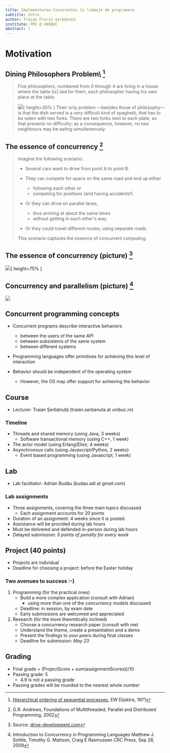 ```yaml
---
title: Implementarea Concurenței în limbaje de programare
subtitle: Intro
author: Traian Florin Șerbănuță
institute: FMI @ UNIBUC
abstract: |
---
```


# Motivation

## Dining Philosophers Problem\ [^philCitation]


> Five philosophers, numbered from 0 through 4 are living in a house where the
> table [is] laid for them, each philosopher having his own place at the table:

> ![](http://www.cs.utexas.edu/users/EWD/transcriptions/EWD03xx/EWD310_img_51.jpg){ height=30% }
> Their only problem —besides those of philosophy— is that the dish served is
> a very difficult kind of spaghetti, that has to be eaten with two forks.
> There are two forks next to each plate, so that presents no difficulty:
> as a consequence, however, no two neighbours may be eating simultaneously.

[^philCitation]: [Hierarchical ordering of sequential processes](http://www.cs.utexas.edu/users/EWD/index03xx.html), EW Dijsktra, 1971


## The essence of concurrency [^essenceCitation]

> Imagine the following scenario:
>
> - Several cars want to drive from point A to point B.
>
> - They can compete for space on the same road and end up either
>   + following each other or
>   + competing for positions (and having accidents!).
>
> - Or they can drive on parallel lanes,
>   + thus arriving at about the same times
>   + without getting in each other's way.
>
> - Or they could travel different routes, using separate roads. 
>
> This scenario captures the essence of concurrent computing.

[^essenceCitation]: G.R. Andrews,  Foundations of Multithreaded, Parallel and Distributed
Programming, 2002

## The essence of concurrency (picture) [^essence]

![](https://drive-development.com/images/swiftLibrary/threadssandtasks.png){ height=75% }

[^essence]: Source: [drive-development.com](http://drive-development.com)

## Concurrency and parallelism (picture) [^concPar]


![](https://i.stack.imgur.com/mUlNV.jpg)

[^concPar]: Introduction to Concurrency in Programming Languages
    Matthew J. Sottile, Timothy G. Mattson, Craig E Rasmussen
    CRC Press, Sep 28, 2009


## Concurrent programming concepts

- Concurrent programs describe interactive behaviors
  + between the users of the same API
  + between subsistems of the same system
  + between different systems


- Programming languages offer primitives for achieving this level of interaction

- Behavior should be independent of the operating system
  + However, the OS may offer support for achieving the behavior.

## Course

- Lecturer: Traian Șerbănuță (traian.serbanuta at unibuc.ro)

### Timeline
- Threads and shared memory (using Java, 3 weeks)
  + Software transactional memory (using C++, 1 week)
- The actor model (using Erlang/Elixir, 4 weeks)
- Asynchronous calls (using Javascript/Python, 2 weeks)
  - Event based programming (using Javascript, 1 week)

## Lab

- Lab facilitator: Adrian Budău (budau.adi at gmail.com)

### Lab assignments
- Three assignments, covering the three main topics discussed
  + Each assignment accounts for 20 points
- Duration of an assignment: 4 weeks since it is posted.
- Assistance will be provided during lab hours
- Must be delivered and defended in-person during lab hours
- Delayed submission: *5 points of penalty for every week*

## Project (40 points)

+ Projects are individual
+ Deadline for choosing a project: before the Easter holiday

### Two avenues to success :-)
1. Programming (for the practical ones)
   - Build a more complex application (consult with Adrian)
     + using more than one of the concurrency models discussed
   - Deadline: in session, by exam date
   - Early submissions are welcomed and appreciated
2. Research (for the more theoretically inclined)
   - Choose a concurrency research paper (consult with me)
   - Understand the theme, create a presentation and a demo
   - Present the findings to your peers during final classes
   - Deadline for submission: *May 23* 

## Grading

- Final grade = (ProjectScore + sum(assignmentScores))/10
- Passing grade: 5
  * 4.9 is not a passing grade
- Passing grades will be rounded to the nearest whole number

